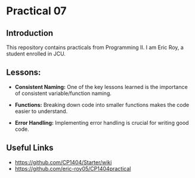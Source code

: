 # Practical 07


## Introduction

This repository contains practicals from Programming II. I am Eric Roy, a student enrolled in JCU.

## Lessons:

- **Consistent Naming:** One of the key lessons learned is the importance of consistent variable/function naming.

- **Functions:** Breaking down code into smaller functions makes the code easier to understand.

- **Error Handling:** Implementing error handling is crucial for writing good code.

## Useful Links

- https://github.com/CP1404/Starter/wiki
- https://github.com/eric-roy05/CP1404practical


